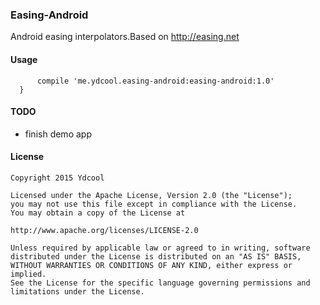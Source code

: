 ### Easing-Android

Android easing interpolators.Based on http://easing.net

#### Usage

``` dependencies {
      compile 'me.ydcool.easing-android:easing-android:1.0'
  }
```

#### TODO
* finish demo app

#### License
 
    Copyright 2015 Ydcool
    
    Licensed under the Apache License, Version 2.0 (the "License");
    you may not use this file except in compliance with the License.
    You may obtain a copy of the License at
  
    http://www.apache.org/licenses/LICENSE-2.0
    
    Unless required by applicable law or agreed to in writing, software
    distributed under the License is distributed on an "AS IS" BASIS,
    WITHOUT WARRANTIES OR CONDITIONS OF ANY KIND, either express or implied.
    See the License for the specific language governing permissions and
    limitations under the License.
    
